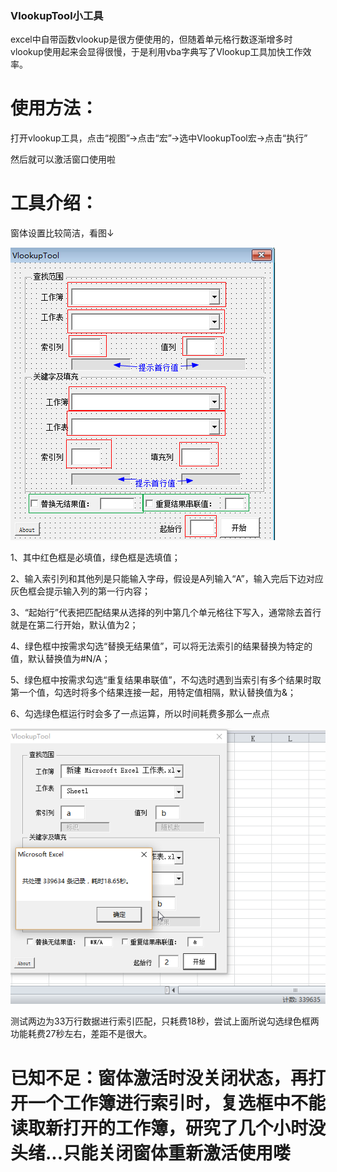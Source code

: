 ### VlookupTool小工具
excel中自带函数vlookup是很方便使用的，但随着单元格行数逐渐增多时vlookup使用起来会显得很慢，于是利用vba字典写了Vlookup工具加快工作效率。

# 使用方法：

打开vlookup工具，点击“视图”→点击“宏”→选中VlookupTool宏→点击“执行”

然后就可以激活窗口使用啦

# 工具介绍：

窗体设置比较简洁，看图↓

![Image text](https://github.com/StinkCat/VlookupTool/raw/master/img/jiemian.png)

1、其中红色框是必填值，绿色框是选填值；

2、输入索引列和其他列是只能输入字母，假设是A列输入“A”，输入完后下边对应灰色框会提示输入列的第一行内容；

3、“起始行”代表把匹配结果从选择的列中第几个单元格往下写入，通常除去首行就是在第二行开始，默认值为2；

4、绿色框中按需求勾选“替换无结果值”，可以将无法索引的结果替换为特定的值，默认替换值为#N/A；

5、绿色框中按需求勾选“重复结果串联值”，不勾选时遇到当索引有多个结果时取第一个值，勾选时将多个结果连接一起，用特定值相隔，默认替换值为&；

6、勾选绿色框运行时会多了一点运算，所以时间耗费多那么一点点

![Image text](https://github.com/StinkCat/VlookupTool/raw/master/img/jieguo.png)

 测试两边为33万行数据进行索引匹配，只耗费18秒，尝试上面所说勾选绿色框两功能耗费27秒左右，差距不是很大。
 
 # 已知不足：窗体激活时没关闭状态，再打开一个工作簿进行索引时，复选框中不能读取新打开的工作簿，研究了几个小时没头绪...只能关闭窗体重新激活使用喽
